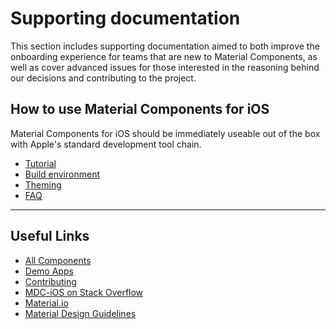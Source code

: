 <!--docs:
title: "How to use Material Components"
layout: landing
section: docs
path: /docs/
-->

# Supporting documentation

This section includes supporting documentation aimed to both improve the onboarding experience for teams that are new to Material Components, as well as cover advanced issues for those interested in the reasoning behind our decisions and contributing to the project.

## How to use Material Components for iOS

Material Components for iOS should be immediately useable out of the box with
Apple's standard development tool chain.

<ul class="icon-list">
  <li class="icon-list-item icon-list-item--guide"><a href="tutorial/">Tutorial</a></li>
  <li class="icon-list-item icon-list-item--guide"><a href="build-env/">Build environment</a></li>
  <li class="icon-list-item icon-list-item--guide"><a href="theming/">Theming</a></li>
  <li class="icon-list-item icon-list-item--guide"><a href="faq/">FAQ</a></li>
</ul>

- - -

## Useful Links

- [All Components](../components/)
- [Demo Apps](../demos/)
- [Contributing](../contributing/)
- [MDC-iOS on Stack Overflow](https://www.stackoverflow.com/questions/tagged/material-components+ios)
- [Material.io](https://material.io)
- [Material Design Guidelines](https://material.io/guidelines)

